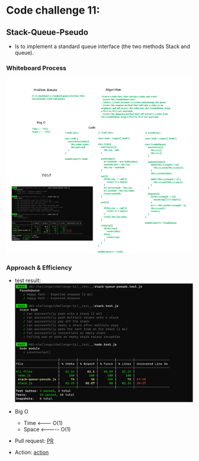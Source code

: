 # Code challenge 11:

## Stack-Queue-Pseudo
<!-- Description of the challenge -->
- Is to implement a standard queue interface (the two methods Stack and queue).

### Whiteboard Process
<!-- Embedded whiteboard image -->

![image](/images/pesodu01.png)

### Approach & Efficiency
<!-- What approach did you take? Discuss Why. What is the Big O space/time for this approach? -->
- test result:
![image](/images/pesodu-test.PNG)

- Big O 
   - Time <--- O(1)
   - Space <----- O(1)


- Pull request:
[PR](https://github.com/Razan-am/data-structures-and-algorithms/pull/35/)

- Action:
[action](https://github.com/Razan-am/data-structures-and-algorithms/runs/3444386024?check_suite_focus=true)

